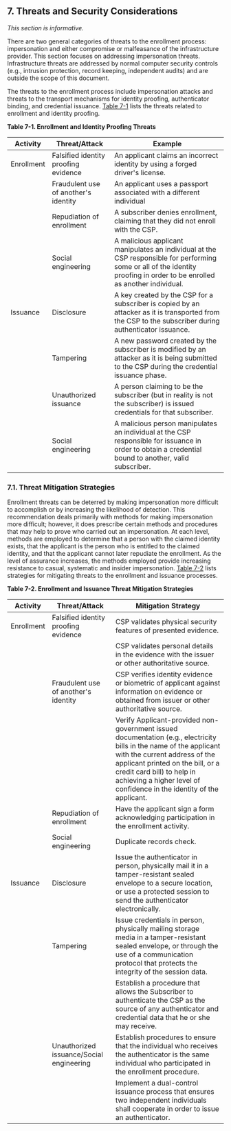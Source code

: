 <a name="sec7"></a>

<div class="breaker"></div>

## 7. Threats and Security Considerations

_This section is informative._

There are two general categories of threats to the enrollment process: impersonation and either compromise or malfeasance of the infrastructure provider. This section focuses on addressing impersonation threats. Infrastructure threats are addressed by normal computer security controls (e.g., intrusion protection, record keeping, independent audits) and are outside the scope of this document.

The threats to the enrollment process include impersonation attacks and threats to the transport mechanisms for identity proofing, authenticator binding, and credential issuance. [Table 7-1](#63aSec7-Table1) lists the threats related to enrollment and identity proofing.

<a name="63aSec7-Table1"></a>

<div class="text-center" markdown="1">

**Table 7-1.  Enrollment and Identity Proofing Threats**

</div>



|**Activity**   |     **Threat/Attack**  | **Example** |
|---------------|------------------------|------------------|
|Enrollment | Falsified identity proofing evidence | An applicant claims an incorrect identity by using a forged driver's license.|
| | Fraudulent use of another's identity | An applicant uses a passport associated with a different individual
| | Repudiation of enrollment | A subscriber denies enrollment, claiming that they did not enroll with the CSP.|
||Social engineering|A malicious applicant manipulates an individual at the CSP responsible for performing some or all of the identity proofing in order to be enrolled as another individual. 
|Issuance|Disclosure | A key created by the CSP for a subscriber is copied by an attacker as it is transported from the CSP to the subscriber during authenticator issuance.|
| |Tampering | A new password created by the subscriber is modified by an attacker as it is being submitted to the CSP during the credential issuance phase.
| |Unauthorized issuance | A person claiming to be the subscriber (but in reality is not the subscriber) is issued credentials for that subscriber.
||Social engineering|A malicious person manipulates an individual at the CSP responsible for issuance in order to obtain a credential bound to another, valid subscriber. 


### 7.1. Threat Mitigation Strategies

Enrollment threats can be deterred by making impersonation more difficult to accomplish or by increasing the likelihood of detection. This recommendation deals primarily with methods for making impersonation more difficult; however, it does prescribe certain methods and procedures that may help to prove who carried out an impersonation. At each level, methods are employed to determine that a person with the claimed identity exists, that the applicant is the person who is entitled to the claimed identity, and that the applicant cannot later repudiate the enrollment. As the level of assurance increases, the methods employed provide increasing resistance to casual, systematic and
insider impersonation. [Table 7-2](#63aSec7-Table2) lists strategies for mitigating threats
to the enrollment and issuance processes.

<a name="63aSec7-Table2"></a>

<div class="text-center" markdown="1">

**Table 7-2.  Enrollment and Issuance Threat Mitigation Strategies**

</div>


| **Activity** | **Threat/Attack** | **Mitigation Strategy** |
|--------------|-------------------|-------------------------|
| Enrollment | Falsified identity proofing evidence | CSP validates physical security features of presented evidence.
| | | CSP validates personal details in the evidence with the issuer or other authoritative source.
| | Fraudulent use of another's identity | CSP verifies identity evidence or biometric of applicant against information on evidence or obtained from issuer or other authoritative source.
| | | Verify Applicant-provided non-government issued documentation (e.g., electricity bills in the name of the applicant with the current address of the applicant printed on the bill, or a credit card bill) to help in achieving a higher level of confidence in the identity of the applicant. |
| | Repudiation of enrollment | Have the applicant sign a form acknowledging participation in the enrollment activity. |
||Social engineering|Duplicate records check.
| Issuance | Disclosure | Issue the authenticator in person, physically mail it in a tamper-resistant sealed envelope to a secure location, or use a protected session to send the authenticator electronically.
| | Tampering | Issue credentials in person, physically mailing storage media in a tamper-resistant sealed envelope, or through the use of a communication protocol that protects the integrity of the session data.
| | | Establish a procedure that allows the Subscriber to authenticate the CSP as the source of any authenticator and credential data that he or she may receive.
| | Unauthorized issuance/Social engineering | Establish procedures to ensure that the individual who receives the authenticator is the same individual who participated in the enrollment procedure.
| | | Implement a dual-control issuance process that ensures two independent individuals shall cooperate in order to issue an authenticator.

